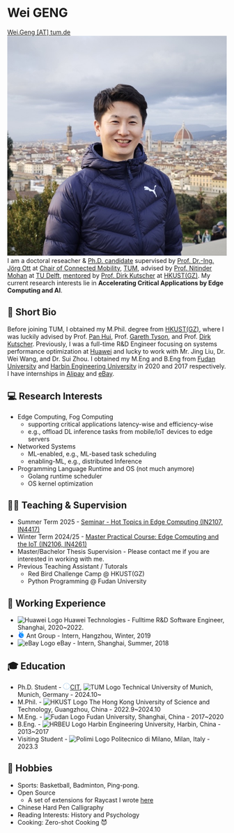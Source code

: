 # **Wei GENG**

<div>
    <div style="float:left">
        <a href="mailto:wei.geng@tum.de">Wei.Geng [AT] tum.de</a><br>
        <a href="https://github.com/vigeng"><i class="fa fa-github"> </i></a>
        <a href="https://scholar.google.com/citations?user=Zq6m2CIAAAAJ&hl=en"><i class="fa fa-google"> </i></a>
        <a href="https://orcid.org/0000-0001-5970-3550"><i class="fas fa-id-badge"> </i></a>
        <a href="www.linkedin.com/in/wegeng"><i class="fa fa-linkedin" aria-hidden="true"></i></a>
        <a href="https://x.com/WGeng_"><i class="fa fa-twitter"></i></a>
    </div>
    <div style="float:right">
        <!-- img class defined in extra.css file -->
        <img class ="profile-photo-ellipse" src="/figures/2024florence.jpeg">
    </div>
</div>
<br>

I am a doctoral reseacher & [Ph.D. candidate](https://www.gs.tum.de/en/gs/path-to-a-doctorate/tum-doctoral-model/) supervised by [Prof. Dr.-Ing. Jörg Ott](https://www.ce.cit.tum.de/cm/research-group/joerg-ott/) at [Chair of Connected Mobility](https://www.ce.cit.tum.de/cm/home/), [TUM](https://tum.de), advised by [Prof. Nitinder Mohan](https://www.nitindermohan.com/) at [TU Delft](https://www.tudelft.nl/en/), [mentored](https://www.gs.tum.de/gs/waehrend-der-promotion/ablauf-der-promotion/) by [Prof. Dirk Kutscher](https://dirk-kutscher.info/about/) at [HKUST(GZ)](https://www.hkust-gz.edu.cn/). My current research interests lie in **Accelerating Critical Applications by Edge Computing and AI**.

## **📄 Short Bio**

Before joining TUM, I obtained my M.Phil. degree from [HKUST(GZ)](https://www.hkust-gz.edu.cn/), where I was luckily advised by Prof. [Pan Hui](https://panhui.people.ust.hk/index.html), Prof. [Gareth Tyson](http://www.eecs.qmul.ac.uk/~tysong/), and Prof. [Dirk Kutscher](https://dirk-kutscher.info). Previously, I was a full-time R&D Engineer focusing on systems performance optimization at [Huawei](https://www.huawei.com) and lucky to work with Mr. Jing Liu, Dr. Wei Wang, and Dr. Sui Zhou. I obtained my M.Eng and B.Eng from [Fudan University](https://www.fudan.edu.cn/en/) and [Harbin Engineering University](https://english.hrbeu.edu.cn) in 2020 and 2017 respectively. I have internships in [Alipay](https://www.antgroup.com) and [eBay](https://www.ebay.com).

## **💻 Research Interests**

- Edge Computing, Fog Computing
    - supporting critical applications latency-wise and efficiency-wise
    - e.g., offload DL inference tasks from mobile/IoT devices to edge servers
- Networked Systems
    - ML-enabled, e.g., ML-based task scheduling
    - enabling-ML, e.g., distributed Inference
- Programming Language Runtime and OS (not much anymore)
    - Golang runtime scheduler
    - OS kernel optimization

## **🧑‍🏫 Teaching & Supervision**

- Summer Term 2025 - [Seminar - Hot Topics in Edge Computing (IN2107, IN4417)](https://www.ce.cit.tum.de/cm/teaching/summer-term-2025/seminar-hot-topics-in-edge-computing-2025/)
- Winter Term 2024/25 - [Master Practical Course: Edge Computing and the IoT (IN2106, IN4261)](https://www.ce.cit.tum.de/cm/teaching/winter-term-2024-25/edge-computing-and-the-iot/)
- Master/Bachelor Thesis Supervision - Please contact me if you are interested in working with me.
- Previous Teaching Assistant / Tutorals
    - Red Bird Challenge Camp @ HKUST(GZ)
    - Python Programming @ Fudan University

## **💼 Working Experience**

- <img src="https://www.huawei.com/Assets/corp/v2/img/img_ent_en_logo_ico.png" alt="Huawei Logo" width="16" height="16"> Huawei Technologies - Fulltime R&D Software Engineer, Shanghai, 2020~2022.
- <img src="figures/logos/ant.ico" alt="Ant Group Logo" width="16" height="16"> Ant Group - Intern, Hangzhou, Winter, 2019
- <img src="https://www.ebayinc.com/favicon.ico" alt="eBay Logo" width="16" height="16"> eBay - Intern, Shanghai, Summer, 2018

## **🎓 Education**

- Ph.D. Student - <img src="figures/logos/informatik.png" alt="Huawei Logo" width="16" height="16">[CIT](https://www.cit.tum.de/cit/startseite/), <img src="https://www.tum.de/favicon.ico" alt="TUM Logo" width="16" height="16"> Technical University of Munich, Munich, Germany - 2024.10~
- M.Phil. - <img src="https://hkust.edu.hk/sites/default/files/HKUST_1.ico" alt="HKUST Logo" width="16" height="16"> The Hong Kong University of Science and Technology, Guangzhou, China - 2022.9~2024.10
- M.Eng. - <img src="https://www.fudan.edu.cn/_upload/tpl/00/06/6/template6/images/favicon.ico" alt="Fudan Logo" width="16" height="16"> Fudan University, Shanghai, China - 2017~2020
- B.Eng. - <img src="https://english.hrbeu.edu.cn/images/favicon.ico" alt="HRBEU Logo" width="16" height="16"> Harbin Engineering University, Harbin, China - 2013~2017
- Visiting Student - <img src="https://www.polimi.it/_assets/4b51f00386267395f41e0940abbcd656/Icons/favicon.ico" alt="Polimi Logo" width="16" height="16"> Politecnico di Milano, Milan, Italy - 2023.3

<!-- ## **Publications** -->

<!-- <script defer src="https://bibbase.org/show?bib=https%3A%2F%2Fapi.zotero.org%2Fusers%2F8491953%2Fcollections%2FN8V49QLV%2Fitems%3Fkey%3DxUVOP2vkB66zdwZwhYwWtVIk%26format%3Dbibtex%26limit%3D100&jsonp=1"></script> -->

<!-- <script defer src="https://bibbase.org/show?bib=https%3A%2F%2Fapi.zotero.org%2Fusers%2F8491953%2Fcollections%2FN8V49QLV%2Fitems%3Fkey%3DxUVOP2vkB66zdwZwhYwWtVIk%26format%3Dbibtex%26limit%3D100&amp;jsonp=1"></script> -->

## **🏸 Hobbies**

- Sports: Basketball, Badminton, Ping-pong.
- Open Source
    - A set of extensions for Raycast I wrote [here](https://www.raycast.com/ViGeng?via=ViGeng)
- Chinese Hard Pen Calligraphy
- Reading Interests: History and Psychology
- Cooking: Zero-shot Cooking 😈

<!--
TU Delft: https://www.tudelft.nl/typo3conf/ext/tud_styling/Resources/Public/img/favicon.ico
 -->
